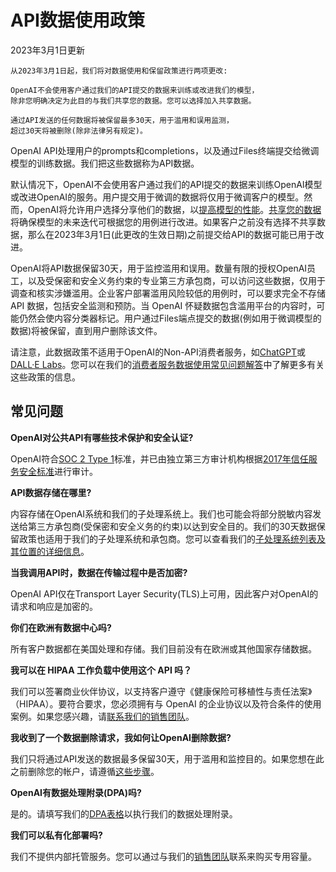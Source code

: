 # API数据使用政策

2023年3月1日更新

```
从2023年3月1日起，我们将对数据使用和保留政策进行两项更改:

OpenAI不会使用客户通过我们的API提交的数据来训练或改进我们的模型，
除非您明确决定为此目的与我们共享您的数据。您可以选择加入共享数据。

通过API发送的任何数据将被保留最多30天，用于滥用和误用监测，
超过30天将被删除(除非法律另有规定)。
```

OpenAI API处理用户的prompts和completions，以及通过Files终端提交给微调模型的训练数据。我们把这些数据称为API数据。

默认情况下，OpenAI不会使用客户通过我们的API提交的数据来训练OpenAI模型或改进OpenAI的服务。用户提交用于微调的数据将仅用于微调客户的模型。然而，OpenAI将允许用户选择分享他们的数据，以[提高模型的性能](https://help.openai.com/en/articles/5722486-how-your-data-is-used-to-improve-model-performance)。[共享您的数据](https://docs.google.com/forms/d/e/1FAIpQLSevgtKyiSWIOj6CV6XWBHl1daPZSOcIWzcUYUXQ1xttjBgDpA/viewform)将确保模型的未来迭代可根据您的用例进行改进。如果客户之前没有选择不共享数据，那么在2023年3月1日(此更改的生效日期)之前提交给API的数据可能已用于改进。

OpenAI将API数据保留30天，用于监控滥用和误用。数量有限的授权OpenAI员工，以及受保密和安全义务约束的专业第三方承包商，可以访问这些数据，仅用于调查和核实涉嫌滥用。企业客户部署滥用风险较低的用例时，可以要求完全不存储 API 数据，包括安全监测和预防。当 OpenAI 怀疑数据包含滥用平台的内容时，可能仍然会使内容分类器标记。用户通过Files端点提交的数据(例如用于微调模型的数据)将被保留，直到用户删除该文件。

请注意，此数据政策不适用于OpenAI的Non-API消费者服务，如[ChatGPT](https://chat.openai.com/)或[DALL·E Labs](https://labs.openai.com/)。您可以在我们的[消费者服务数据使用常见问题解答](https://help.openai.com/en/articles/7039943-data-usage-for-consumer-services-faq)中了解更多有关这些政策的信息。

## 常见问题

**OpenAI对公共API有哪些技术保护和安全认证?**

OpenAI符合[SOC 2 Type 1](https://us.aicpa.org/interestareas/frc/assuranceadvisoryservices/serviceorganization-smanagement.html)标准，并已由独立第三方审计机构根据[2017年信任服务安全标准](https://us.aicpa.org/content/dam/aicpa/interestareas/frc/assuranceadvisoryservices/downloadabledocuments/trust-services-criteria.pdf)进行审计。

**API数据存储在哪里?**

内容存储在OpenAI系统和我们的子处理系统上。我们也可能会将部分脱敏内容发送给第三方承包商(受保密和安全义务的约束)以达到安全目的。我们的30天数据保留政策也适用于我们的子处理系统和承包商。您可以查看我们的[子处理系统列表及其位置的详细信息](https://platform.openai.com/subprocessors)。

**当我调用API时，数据在传输过程中是否加密?**

OpenAI API仅在Transport Layer Security(TLS)上可用，因此客户对OpenAI的请求和响应是加密的。

**你们在欧洲有数据中心吗?**

所有客户数据都在美国处理和存储。我们目前没有在欧洲或其他国家存储数据。

**我可以在 HIPAA 工作负载中使用这个 API 吗？**

我们可以签署商业伙伴协议，以支持客户遵守《健康保险可移植性与责任法案》（HIPAA）。要符合要求，您必须拥有与 OpenAI 的企业协议以及符合条件的使用案例。如果您感兴趣，请[联系我们的销售团队](https://openai.com/contact-sales)。

**我收到了一个数据删除请求，我如何让OpenAI删除数据?**

我们只将通过API发送的数据最多保留30天，用于滥用和监控目的。如果您想在此之前删除您的帐户，请遵循[这些步骤](https://help.openai.com/en/articles/6378407-how-can-i-delete-my-account)。

**OpenAI有数据处理附录(DPA)吗?**

是的。请填写我们的[DPA表格](https://ironcladapp.com/public-launch/63ffefa2bed6885f4536d0fe)以执行我们的数据处理附录。

**我们可以私有化部署吗?**

我们不提供内部托管服务。您可以通过与我们的[销售团队](https://openai.com/contact-sales)联系来购买专用容量。